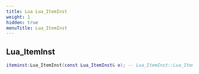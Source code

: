 ```yaml
---
title: Lua Lua_ItemInst
weight: 1
hidden: true
menuTitle: Lua_ItemInst
---
```

## Lua_ItemInst
```lua
iteminst:Lua_ItemInst(const Lua_ItemInst& o); -- Lua_ItemInst::Lua_ItemInst(const
```